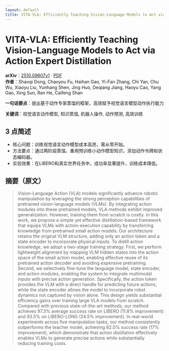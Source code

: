 ```yaml
---
layout: default
title: VITA-VLA: Efficiently Teaching Vision-Language Models to Act via Action Expert Distillation
---
```


# VITA-VLA: Efficiently Teaching Vision-Language Models to Act via Action Expert Distillation
**arXiv**：[2510.09607v1](https://arxiv.org/abs/2510.09607) · [PDF](https://arxiv.org/pdf/2510.09607.pdf)  
**作者**：Shaoqi Dong, Chaoyou Fu, Haihan Gao, Yi-Fan Zhang, Chi Yan, Chu Wu, Xiaoyu Liu, Yunhang Shen, Jing Huo, Deqiang Jiang, Haoyu Cao, Yang Gao, Xing Sun, Ran He, Caifeng Shan  

**一句话要点**：提出基于动作专家蒸馏的框架，高效赋予视觉语言模型动作执行能力

**关键词**：视觉语言动作模型, 知识蒸馏, 机器人操作, 动作预测, 高效训练

## 3 点简述
- 核心问题：训练视觉语言动作模型成本高昂，需从零开始。
- 方法要点：通过两阶段蒸馏，重用预训练小动作模型知识，添加动作令牌和状态编码器。
- 实验效果：在LIBERO和真实世界任务中，成功率显著提升，训练成本降低。

## 摘要（原文）

> Vision-Language Action (VLA) models significantly advance robotic
> manipulation by leveraging the strong perception capabilities of pretrained
> vision-language models (VLMs). By integrating action modules into these
> pretrained models, VLA methods exhibit improved generalization. However,
> training them from scratch is costly. In this work, we propose a simple yet
> effective distillation-based framework that equips VLMs with action-execution
> capability by transferring knowledge from pretrained small action models. Our
> architecture retains the original VLM structure, adding only an action token
> and a state encoder to incorporate physical inputs. To distill action
> knowledge, we adopt a two-stage training strategy. First, we perform
> lightweight alignment by mapping VLM hidden states into the action space of the
> small action model, enabling effective reuse of its pretrained action decoder
> and avoiding expensive pretraining. Second, we selectively fine-tune the
> language model, state encoder, and action modules, enabling the system to
> integrate multimodal inputs with precise action generation. Specifically, the
> action token provides the VLM with a direct handle for predicting future
> actions, while the state encoder allows the model to incorporate robot dynamics
> not captured by vision alone. This design yields substantial efficiency gains
> over training large VLA models from scratch. Compared with previous
> state-of-the-art methods, our method achieves 97.3% average success rate on
> LIBERO (11.8% improvement) and 93.5% on LIBERO-LONG (24.5% improvement). In
> real-world experiments across five manipulation tasks, our method consistently
> outperforms the teacher model, achieving 82.0% success rate (17% improvement),
> which demonstrate that action distillation effectively enables VLMs to generate
> precise actions while substantially reducing training costs.

